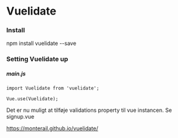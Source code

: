 # Vuelidate
### Install
npm install vuelidate --save

### Setting Vuelidate up
##### main.js
```
import Vuelidate from 'vuelidate';

Vue.use(Vuelidate);
```
Det er nu muligt at tilføje validations property til vue instancen. Se signup.vue  

https://monterail.github.io/vuelidate/  

